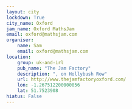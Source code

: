 ```yaml
---
layout: city                                           
lockdown: True
city_name: Oxford                                                               
jam_name: Oxford MathsJam
email: oxford@mathsjam.com
organiser:
    name: Sam
    email: oxford@mathsjam.com
location:
    group: uk-and-irl
    pub_name: "The Jam Factory"
    description: ", on Hollybush Row"
    url: http://www.thejamfactoryoxford.com/
    lon: -1.267512200000056
    lat: 51.7523908
hiatus: False
---
```

